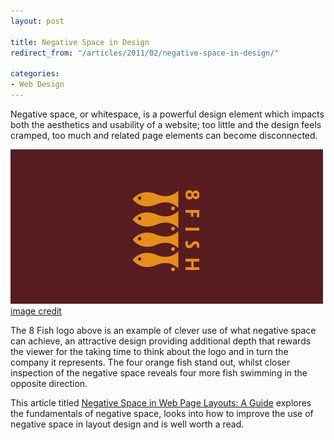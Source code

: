 ```yaml
---
layout: post

title: Negative Space in Design
redirect_from: "/articles/2011/02/negative-space-in-design/"

categories:
- Web Design
---
```


Negative space, or whitespace, is a powerful design element which impacts both the aesthetics and usability of a website; too little and the design feels cramped, too much and related page elements can become disconnected.

![8 Fish logo which makes clever use of negative space](/img/content/eight-fish.jpg)
[image credit](http://www.logofaves.com/2009/05/8-fish/)

The 8 Fish logo above is an example of clever use of what negative space can achieve, an attractive design providing additional depth that rewards the viewer for the taking time to think about the logo and in turn the company it represents. The four orange fish stand out, whilst closer inspection of the negative space reveals four more fish swimming in the opposite direction.

This article titled [Negative Space in Web Page Layouts: A Guide](http://sixrevisions.com/web_design/negative-space-in-webpage-layouts-a-guide/) explores the fundamentals of negative space, looks into how to improve the use of negative space in layout design and is well worth a read.